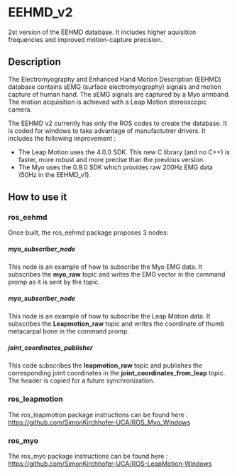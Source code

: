 # EEHMD_v2
2st version of the EEHMD database. It includes higher aquisition frequencies and improved motion-capture precision.

## Description

The Electromyography and Enhanced Hand Motion Description (EEHMD) database contains sEMG (surface electromyography) signals and motion capture of human hand. The sEMG signals are captured by a Myo armband. The motion acquisition is achieved with a Leap Motion stereoscopic camera. 

The EEHMD v2 currently has only the ROS codes to create the database. It is coded for windows to take advantage of manufactutrer drivers. It includes the following improvement :

- The Leap Motion uses the 4.0.0 SDK. This new C library (and no C++) is faster, more robust and more precise than the previous version.
- The Myo uses the 0.9.0 SDK which provides raw 200Hz EMG data (50Hz in the EEHMD_v1).

## How to use it

### ros_eehmd

Once built, the ros_eehmd package proposes 3 nodes:

##### myo_subscriber_node
This node is an example of how to subscribe the Myo EMG data. It subscribes the **myo_raw** topic and writes the EMG vector in the command promp as it is sent by the topic.

##### myo_subscriber_node
This node is an example of how to subscribe the Leap Motion data. It subscribes the **Leapmotion_raw** topic and writes the coordinate of thumb metacarpal bone in the command promp.

##### joint_coordinates_publisher
This code subscribes the **leapmotion_raw** topic and publishes the corresponding joint coordinates in the **joint_coordinates_from_leap** topic. The header is copied for a future synchronization.

### ros_leapmotion

The ros_leapmotion package instructions can be found here : https://github.com/SimonKirchhofer-UCA/ROS_Myo_Windows

### ros_myo

The ros_myo package instructions can be found here : https://github.com/SimonKirchhofer-UCA/ROS-LeapMotion-Windows

